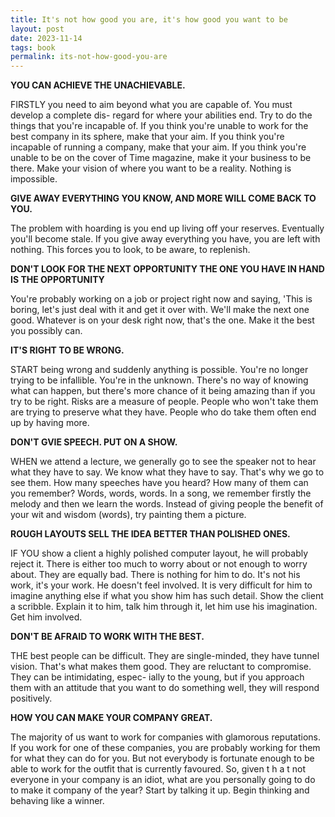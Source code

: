 ```yaml
---
title: It's not how good you are, it's how good you want to be
layout: post
date: 2023-11-14
tags: book
permalink: its-not-how-good-you-are
---
```


**YOU CAN ACHIEVE THE UNACHIEVABLE.**

FIRSTLY you need to aim beyond what you are capable of.
You must develop a complete dis- regard for where your abilities end.
Try to do the things that you're incapable of.
If you think you're unable to work for the best company in its sphere, make that your aim.
If you think you're incapable of
running a company, make that your aim.
If you think you're unable to be on
the cover of Time magazine, make it your business to be there.
Make your vision of where you want to be a reality.
Nothing is impossible.


**GIVE AWAY EVERYTHING YOU KNOW, AND MORE WILL COME BACK TO YOU.**

The problem with hoarding is you end up living off your reserves.
Eventually you'll become stale.
If you give away everything you
have, you are left with nothing.
This forces you to look, to be aware, to replenish.

**DON'T LOOK FOR THE NEXT OPPORTUNITY THE ONE YOU HAVE IN HAND IS THE OPPORTUNITY**

You're probably working on a job or project right now and saying, 'This is boring, let's just deal with it and get it over with. We'll make the next one good. Whatever is on your desk right now, that's the one. Make it the best you possibly can.

**IT'S RIGHT TO BE WRONG.**

START being wrong and suddenly anything is possible.
You're no longer trying to be infallible.
You're in the unknown. There's no way of knowing what can happen,
but there's more chance of it being amazing than if you try to be right.
Risks are a measure of people. People who won't take them are trying to preserve what they have.
People who do take them often end up by having more.

**DON'T GVIE SPEECH. PUT ON A SHOW.**

WHEN we attend a lecture, we generally go to see the speaker
not to hear what they have to say.
We know what they have to say. That's why we go to see them.
How many speeches
have you heard? How many of them can
you remember?
Words, words, words.
In a song, we remember firstly the melody and then we learn the
words.
Instead of giving people the benefit
of your wit and wisdom (words), try painting them a picture.

**ROUGH LAYOUTS SELL THE IDEA BETTER THAN POLISHED ONES.**

IF YOU
show a client a highly
polished computer layout, he will probably reject it.
There is either too much to worry about or not enough to worry about. They are equally bad.
There is nothing for him to do. It's not his work, it's your work. He doesn't feel involved.
It is very difficult for him to imagine anything else if what you show him has such detail. Show the client a scribble. Explain it to him, talk him through it, let him use his imagination. Get him involved.

**DON'T BE AFRAID TO WORK WITH THE BEST.**

THE best people can be difficult. They are single-minded, they have tunnel vision. That's what makes them good. They are reluctant to compromise.
They can be intimidating, espec- ially to
the young,
but if you approach them with an attitude
that you want to do something well, they will respond positively.

**HOW YOU CAN MAKE YOUR COMPANY GREAT.**

The majority of us want to work for companies with glamorous reputations.
If you work for one of these companies, you are probably working for them for what they can do for you.
But not everybody is fortunate enough to be able to work for the outfit that is currently favoured.
So, given t h a t not everyone in
your company is an idiot, what are you personally going to do to make it company of the year?
Start by talking it up.
Begin thinking and behaving like a winner.
